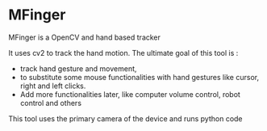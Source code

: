 # MFinger
MFinger is a OpenCV and hand based tracker

It uses cv2 to track the hand motion. 
The ultimate goal of this tool is :
* track hand gesture and movement, 
* to substitute some mouse functionalities with hand gestures like cursor, right and left clicks.
* Add more functionalities later, like computer volume control, robot control and others

This tool uses the primary camera of the device and runs python code
